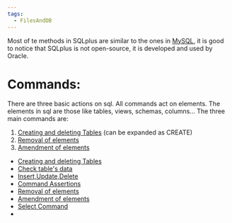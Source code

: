 ```yaml
---
tags:
  - FilesAndDB
---
```

 Most of te methods in SQLplus are similar to the ones in [MySQL](MySQL.md), it is good to notice that SQLplus is not open-source, it is developed and used by Oracle. 
# Commands: 
There are three basic actions on sql. All commands act on elements. The elements in sql are those like tables, views, schemas, columns... The three main commands are: 
1. [Creating and deleting Tables](Creating%20and%20deleting%20Tables.md) (can be expanded as CREATE)
2. [Removal of elements](Removal%20of%20elements.md)
3. [Amendment of elements](Amendment%20of%20elements.md)

+ [Creating and deleting Tables](Creating%20and%20deleting%20Tables.md)
+ [Check table's data](Check%20table's%20data.md)
+ [Insert,Update,Delete](Insert,Update,Delete.md)
+ [Command Assertions](Command%20Assertions.md)
+ [Removal of elements](Removal%20of%20elements.md)
+ [Amendment of elements](Amendment%20of%20elements.md)
+ [Select Command](Select%20Command.md)
+ 